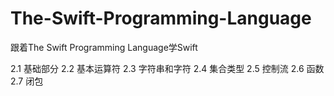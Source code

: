 # The-Swift-Programming-Language
跟着The Swift Programming Language学Swift


2.1 基础部分
2.2 基本运算符
2.3 字符串和字符
2.4 集合类型
2.5 控制流
2.6 函数
2.7 闭包
